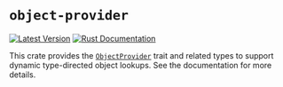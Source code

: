 # `object-provider`

[![Latest Version](https://img.shields.io/crates/v/object-provider.svg)](https://crates.io/crates/object-provider)
[![Rust Documentation](https://img.shields.io/badge/api-rustdoc-blue.svg)](https://docs.rs/object-provider/)

This crate provides the [`ObjectProvider`] trait and related types to support
dynamic type-directed object lookups. See the documentation for more details.

[`ObjectProvider`]: https://docs.rs/object-provider/latest/object_provider/trait.ObjectProvider.html
